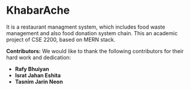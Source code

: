 # KhabarAche
It is a restaurant managment system, which includes food waste management and also food donation system chain.
This an academic project of CSE 2200, based on MERN stack.

**Contributors:**
We would like to thank the following contributors for their hard work and dedication:
- **Rafy Bhuiyan**
- **Israt Jahan Eshita**
- **Tasnim Jarin Neon**
